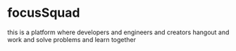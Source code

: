 # focusSquad
this is a platform where developers and engineers and creators hangout and work and solve problems and learn together
